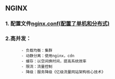 ## NGINX
   ### 1. 配置文件[nginx.conf(配置了单机和分布式)](https://github.com/987625922/javalearn/tree/master/file/nginx/nginx.conf)
   ### 2.高并发：
           - 负载均衡：集群
           - 动静分离：使用nginx，cdn
           - 缓存：以空间换时间，提高系统效率
           - 限流：流量控制
           - 降级：服务降级《亿级流量网站架构核心技术》